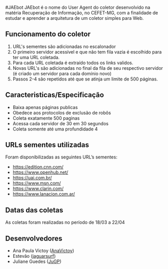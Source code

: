 #JAEbot
JAEbot é o nome do User Agent do coletor desenvolvido na matéria Recuperação de Informação, no CEFET-MG, com a finalidade de estudar e aprender a arquitetura de um coletor simples para Web.

## Funcionamento do coletor
1. URL's sementes são adicionadas no escalonador 
1. O primeiro servidor acessível e que não tem fila vazia é escolhido para ter uma URL coletada.
1. Para cada URL coletada é extraído todos os links validos.
1. Novas URL's são adicionadas no final da fila de seu respectivo servidor (é criado um servidor para cada domínio novo)
1. Passos 2-4 são repetidos até que se atinja um limite de 500 páginas.

## Caracteristicas/Especificação
* Baixa apenas páginas publicas
* Obedece aos protocolos de exclusão de robôs
* Coleta exatamente 500 paginas
* Acessa cada servidor de 30 em 30 segundos
* Coleta somente até uma profundidade 4

## URLs sementes utilizadas
Foram disponibilizadas as seguintes URL’s sementes:
* https://edition.cnn.com/
* https://www.openhub.net/
* https://uai.com.br/
* https://www.msn.com/
* https://www.clarin.com/
* https://www.lanacion.com.ar/

## Datas das coletas
As coletas foram realizadas no período de 18/03 a 22/04

## Desenvolvedores
* Ana Paula Victoy ([AnaVictoy](https://github.com/AnaVictoy))
* Estevão ([jaguarsurf](https://github.com/jaguarsurf))
* Juliane Guedes ([JuGP](https://github.com/JuGP))

